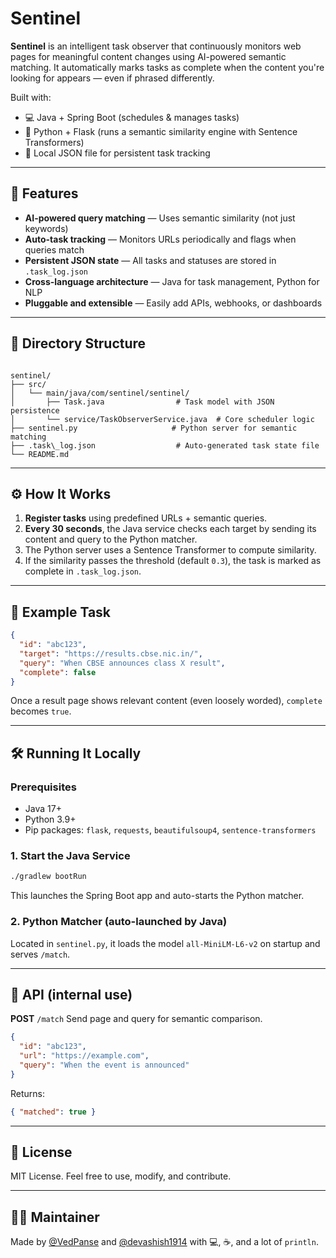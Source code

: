 # Sentinel

**Sentinel** is an intelligent task observer that continuously monitors web pages for meaningful content changes using AI-powered semantic matching. It automatically marks tasks as complete when the content you're looking for appears — even if phrased differently.

Built with:
- 💻 Java + Spring Boot (schedules & manages tasks)
- 🧠 Python + Flask (runs a semantic similarity engine with Sentence Transformers)
- 🧾 Local JSON file for persistent task tracking

---

## 🚀 Features

- **AI-powered query matching** — Uses semantic similarity (not just keywords)
- **Auto-task tracking** — Monitors URLs periodically and flags when queries match
- **Persistent JSON state** — All tasks and statuses are stored in `.task_log.json`
- **Cross-language architecture** — Java for task management, Python for NLP
- **Pluggable and extensible** — Easily add APIs, webhooks, or dashboards

---

## 📂 Directory Structure

```

sentinel/
├── src/
│   └── main/java/com/sentinel/sentinel/
│       ├── Task.java                # Task model with JSON persistence
│       └── service/TaskObserverService.java  # Core scheduler logic
├── sentinel.py                     # Python server for semantic matching
├── .task\_log.json                  # Auto-generated task state file
└── README.md

````

---

## ⚙️ How It Works

1. **Register tasks** using predefined URLs + semantic queries.
2. **Every 30 seconds**, the Java service checks each target by sending its content and query to the Python matcher.
3. The Python server uses a Sentence Transformer to compute similarity.
4. If the similarity passes the threshold (default `0.3`), the task is marked as complete in `.task_log.json`.

---

## 🧪 Example Task

```json
{
  "id": "abc123",
  "target": "https://results.cbse.nic.in/",
  "query": "When CBSE announces class X result",
  "complete": false
}
````

Once a result page shows relevant content (even loosely worded), `complete` becomes `true`.

---

## 🛠️ Running It Locally

### Prerequisites

* Java 17+
* Python 3.9+
* Pip packages: `flask`, `requests`, `beautifulsoup4`, `sentence-transformers`

### 1. Start the Java Service

```bash
./gradlew bootRun
```

This launches the Spring Boot app and auto-starts the Python matcher.

### 2. Python Matcher (auto-launched by Java)

Located in `sentinel.py`, it loads the model `all-MiniLM-L6-v2` on startup and serves `/match`.

---

## 📡 API (internal use)

**POST** `/match`
Send page and query for semantic comparison.

```json
{
  "id": "abc123",
  "url": "https://example.com",
  "query": "When the event is announced"
}
```

Returns:

```json
{ "matched": true }
```
---

## 📜 License

MIT License. Feel free to use, modify, and contribute.

---

## 👨‍💻 Maintainer

Made by [@VedPanse](https://github.com/VedPanse) and [@devashish1914](https://github.com/devashish1914) with 💻, ☕, and a lot of `println`.
